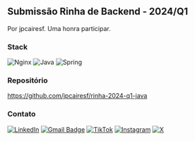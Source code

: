 ## Submissão Rinha de Backend - 2024/Q1
Por jpcairesf. Uma honra participar.

### Stack
![Nginx](https://img.shields.io/badge/nginx-%23009639.svg?style=for-the-badge&logo=nginx&logoColor=white)
![Java](https://img.shields.io/badge/java-%23ED8B00.svg?style=for-the-badge&logo=openjdk&logoColor=white)
![Spring](https://img.shields.io/badge/Spring-6DB33F?style=for-the-badge&logo=spring&logoColor=white)

### Repositório
https://github.com/jpcairesf/rinha-2024-q1-java

### Contato
[![LinkedIn](https://img.shields.io/badge/linkedin-%230077B5.svg?style=for-the-badge&logo=linkedin&logoColor=white)](https://www.linkedin.com/in/jpcairesf/)
[![Gmail Badge](https://img.shields.io/badge/Gmail-D14836?style=for-the-badge&logo=gmail&logoColor=white)](mailto:jpcairesf@gmail.com)
[![TikTok](https://img.shields.io/badge/TikTok-%23000000.svg?style=for-the-badge&logo=TikTok&logoColor=white)](https://www.tiktok.com/@jpcairesf.dev)
[![Instagram](https://img.shields.io/badge/Instagram-%23E4405F.svg?style=for-the-badge&logo=Instagram&logoColor=white)](https://www.instagram.com/jpcairesf.dev/)
[![X](https://img.shields.io/badge/X-%23000000.svg?style=for-the-badge&logo=X&logoColor=white)](https://twitter.com/jpcairesf)

